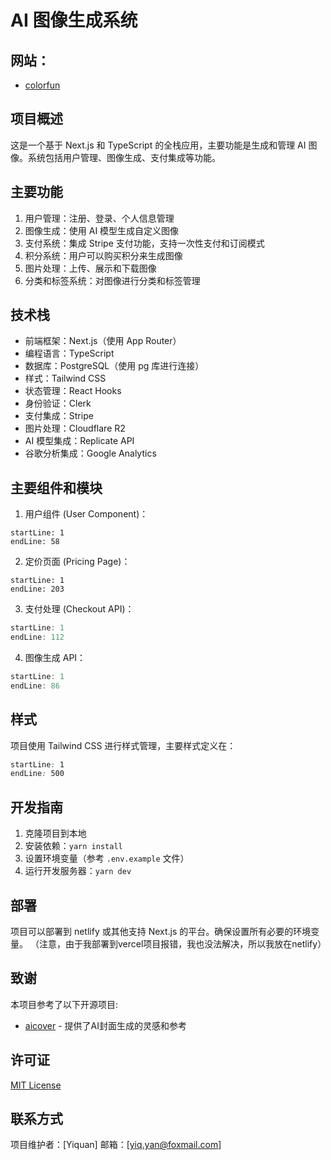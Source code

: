 # AI 图像生成系统

## 网站：
- [colorfun](https://colorfun.cc) 

## 项目概述

这是一个基于 Next.js 和 TypeScript 的全栈应用，主要功能是生成和管理 AI 图像。系统包括用户管理、图像生成、支付集成等功能。

## 主要功能

1. 用户管理：注册、登录、个人信息管理
2. 图像生成：使用 AI 模型生成自定义图像
3. 支付系统：集成 Stripe 支付功能，支持一次性支付和订阅模式
4. 积分系统：用户可以购买积分来生成图像
5. 图片处理：上传、展示和下载图像
6. 分类和标签系统：对图像进行分类和标签管理

## 技术栈

- 前端框架：Next.js（使用 App Router）
- 编程语言：TypeScript
- 数据库：PostgreSQL（使用 pg 库进行连接）
- 样式：Tailwind CSS
- 状态管理：React Hooks
- 身份验证：Clerk
- 支付集成：Stripe
- 图片处理：Cloudflare R2
- AI 模型集成：Replicate API
- 谷歌分析集成：Google Analytics

## 主要组件和模块

1. 用户组件 (User Component)：
```typescript:components/user/index.tsx
startLine: 1
endLine: 58
```

2. 定价页面 (Pricing Page)：
```typescript:app/(default)/pricing/page.tsx
startLine: 1
endLine: 203
```

3. 支付处理 (Checkout API)：
```typescript:app/api/checkout/route.ts
startLine: 1
endLine: 112
```

4. 图像生成 API：
```typescript:app/api/gen-cover/route.ts
startLine: 1
endLine: 86
```

## 样式

项目使用 Tailwind CSS 进行样式管理，主要样式定义在：
```css:.next/static/css/app/layout.css
startLine: 1
endLine: 500
```

## 开发指南

1. 克隆项目到本地
2. 安装依赖：`yarn install`
3. 设置环境变量（参考 `.env.example` 文件）
4. 运行开发服务器：`yarn dev`

## 部署

项目可以部署到 netlify 或其他支持 Next.js 的平台。确保设置所有必要的环境变量。
（注意，由于我部署到vercel项目报错，我也没法解决，所以我放在netlify）


## 致谢

本项目参考了以下开源项目:

- [aicover](https://github.com/all-in-aigc/aicover) - 提供了AI封面生成的灵感和参考




## 许可证

[MIT License](LICENSE)

## 联系方式

项目维护者：[Yiquan]
邮箱：[yiq.yan@foxmail.com]

```

